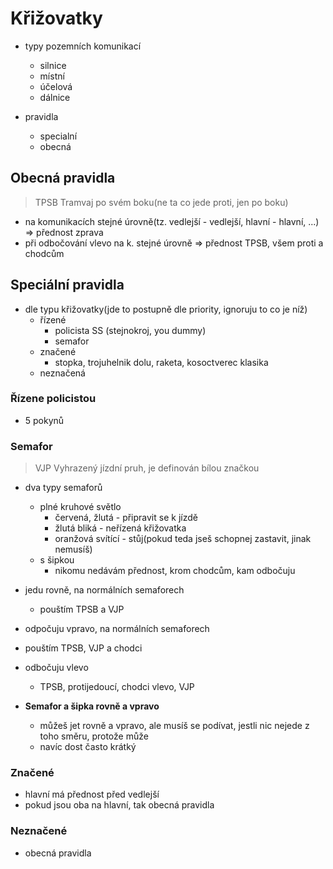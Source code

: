 # Křižovatky

- typy pozemních komunikací

  - silnice
  - místní
  - účelová
  - dálnice

- pravidla
  - specialní
  - obecná

## Obecná pravidla

> TPSB
> Tramvaj po svém boku(ne ta co jede proti, jen po boku)

- na komunikacích stejné úrovně(tz. vedlejší - vedlejší, hlavní - hlavní, ...) => přednost zprava
- při odbočování vlevo na k. stejné úrovně => přednost TPSB, všem proti a chodcům

## Speciální pravidla

- dle typu křižovatky(jde to postupně dle priority, ignoruju to co je níž)
  - řízené
    - policista SS (stejnokroj, you dummy)
    - semafor
  - značené
    - stopka, trojuhelnik dolu, raketa, kosoctverec klasika
  - neznačená

### Řízene policistou

- 5 pokynů

### Semafor

> VJP
> Vyhrazený jízdní pruh, je definován bílou značkou

- dva typy semaforů

  - plné kruhové světlo
    - červená, žlutá - připravit se k jízdě
    - žlutá bliká - neřízená křižovatka
    - oranžová svítící - stůj(pokud teda jseš schopnej zastavit, jinak nemusíš)
  - s šipkou
    - nikomu nedávám přednost, krom chodcům, kam odbočuju

- jedu rovně, na normálních semaforech
  - pouštím TPSB a VJP
- odpočuju vpravo, na normálních semaforech
- pouštím TPSB, VJP a chodci
- odbočuju vlevo

  - TPSB, protijedoucí, chodci vlevo, VJP

- **Semafor a šipka rovně a vpravo**
  - můžeš jet rovně a vpravo, ale musíš se podívat, jestli nic nejede z toho směru, protože může
  - navíc dost často krátký

### Značené

- hlavní má přednost před vedlejší
- pokud jsou oba na hlavní, tak obecná pravidla

### Neznačené

- obecná pravidla
